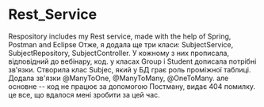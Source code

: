 # Rest_Service
Respository includes my Rest service, made with the help of Spring, Postman and Eclipse
Отже, я додала ще три класи: SubjectService, SubjectRepository, SubjectController.
У кожному з них прописала, відповідний до вебінару, код.
у класах Group і Student дописала потрібні зв'язки.
Створила клас Subjec, який у БД грає роль проміжної таблиці.
Додала зв'язки @ManyToOne, @ManyToManу, @OneToMany.
але основне -- код не працює за допомогою Постману, видає 404 помилку.
це все, що вдалося мені зробити за цей час.
